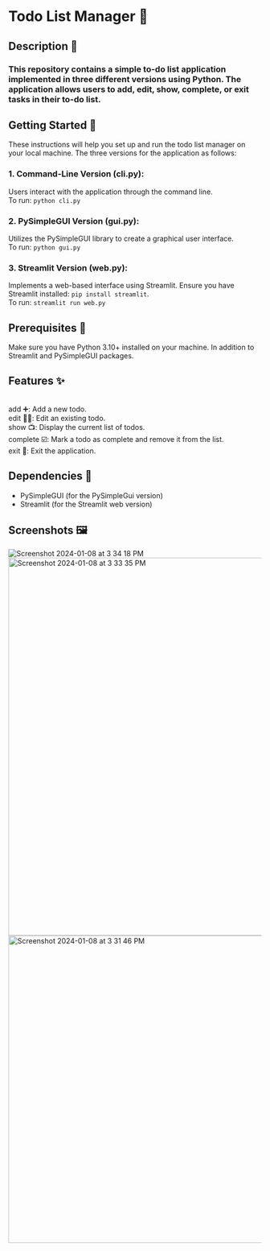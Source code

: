 # Todo List Manager 📃

## Description 📖
### This repository contains a simple to-do list application implemented in three different versions using Python. The application allows users to add, edit, show, complete, or exit tasks in their to-do list.

## Getting Started 🚀
These instructions will help you set up and run the todo list manager on your local machine.
The three versions for the application as follows:

### 1. Command-Line Version (cli.py):
Users interact with the application through the command line.
<br>To run: `python cli.py`

### 2. PySimpleGUI Version (gui.py):
Utilizes the PySimpleGUI library to create a graphical user interface.
<br>To run: `python gui.py`

### 3. Streamlit Version (web.py):
Implements a web-based interface using Streamlit.
Ensure you have Streamlit installed: `pip install streamlit`.
<br>To run: `streamlit run web.py`

## Prerequisites 🐍
Make sure you have Python 3.10+ installed on your machine. In addition to Streamlit and PySimpleGUI packages.

## Features ✨
  <br>add ➕: Add a new todo.
  <br>edit ✍🏻: Edit an existing todo.
  <br>show 📺: Display the current list of todos.
  <br>complete ☑️: Mark a todo as complete and remove it from the list.
  <br>exit 🛫: Exit the application.

## Dependencies 🔧
* PySimpleGUI (for the PySimpleGui version)
* Streamlit (for the Streamlit web version)

## Screenshots 🖼️
![Screenshot 2024-01-08 at 3 34 18 PM](https://github.com/alaaasfour/Denali/assets/43347504/e4cdb414-d5a7-4f1a-a28e-5721c6195a4b)
<img width="751" alt="Screenshot 2024-01-08 at 3 33 35 PM" src="https://github.com/alaaasfour/Denali/assets/43347504/ab1fc135-cce5-463e-b3cb-2afbf25d0650">
<img width="611" alt="Screenshot 2024-01-08 at 3 31 46 PM" src="https://github.com/alaaasfour/Denali/assets/43347504/db232b2f-b707-4495-9f93-90defdbb67f8">
